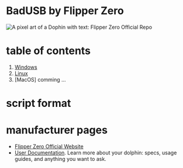 # BadUSB by Flipper Zero
<picture>
    <source media="(prefers-color-scheme: dark)" srcset="github/assets/light_theme_banner.png">
    <source media="(prefers-color-scheme: light)" srcset="github/assets/light_theme_banner.png">
    <img
        alt="A pixel art of a Dophin with text: Flipper Zero Official Repo"
        src=".github/assets/light_theme_banner.png">
</picture>

# table of contents
1. [Windows](https://github.com/galliergh/BadUSB/windows/)
2. [Linux](https://github.com/galliergh/BadUSB/linux/)
3. [MacOS] comming ...

# script format


# manufacturer pages
- [Flipper Zero Official Website](https://flipperzero.one)
- [User Documentation](https://docs.flipperzero.one). Learn more about your dolphin: specs, usage guides, and anything you want to ask.
